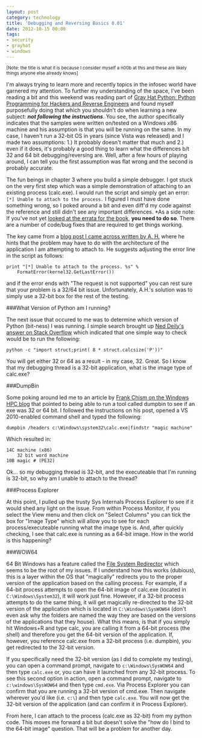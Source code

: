 ```yaml
---
layout: post
category: technology
title: 'Debugging and Reversing Basics 0.01'
date: 2012-10-15 00:00
tags:
- security
- grayhat
- windows
---
```

<small>\[Note: the title is what it is because I consider myself a n00b at this and these are likely things anyone else
already knows\]</small>

I'm always trying to learn more and recently topics in the infosec world have garnered my attention. To further my
understanding of the space, I've been reading a bit and this weekend was reading part of [Gray Hat Python: Python
Programming for Hackers and Reverse Engineers](http://www.amazon.com/gp/product/B007V2DNEK/ref=as_li_ss_tl?ie=UTF8&camp=1789&creative=390957&creativeASIN=B007V2DNEK&linkCode=as2&tag=robgillenblog-20)
and found myself purposefully doing that which you shouldn't do when
learning a new subject: __*not following the instructions*__. You see, the author specifically indicates that the samples
were written on/tested on a Windows x86 machine and his assumption is that you will be running on the same. In my case,
I haven't run a 32-bit OS in years (since Vista was released) and I made two assumptions: 1.) It probably doesn't
matter that much and 2.) even if it does, it's probably a good thing to learn what the differences b/t 32 and 64 bit
debugging/reversing are. Well, after a few hours of playing around, I can tell you the first assumption was flat wrong
and the second is probably accurate.

The fun beings in chapter 3 where you build a simple debugger. I got stuck on the very first step which was a simple
demonstration of attaching to an existing process (calc.exe). I would run the script and simply get an error: `[*]
Unable to attach to the process.` I figured I must have done something wrong, so I poked around a bit and even diff'd
my code against the reference and still didn't see any important differences. *As a side note: If you've not yet [looked
at the errata for the book](http://nostarch.com/index.php?q=ghpython.htm#updates), __you need to do so__. There are a
number of code/bug fixes that are required to get things working.

The key came from a [blog post I came across written by A. H.](http://wordgems.wordpress.com/2010/12/18/gray-hat-python/)
where he hints that the problem may have to do with the architecture of the application I am attempting to attach to. He
suggests adjusting the error line in the script as follows:

    print "[*] Unable to attach to the process. %s" %
        FormatError(kernel32.GetLastError())

and if the error ends with "The request is not supported" you can rest sure that your problem is a 32/64 bit issue.
Unfortunately, A.H.'s solution was to simply use a 32-bit box for the rest of the testing.

###What Version of Python am I running?

The next issue that occured to me was to determine which version of Python (bit-ness) I was running. I simple search
brought up [Ned Deily's answer on Stack Overflow](http://stackoverflow.com/questions/1405913/how-do-i-determine-if-my-python-shell-is-executing-in-32bit-or-64bit-mode)
which indicated that one simple way to check would be to run the following:

    python -c "import struct;print( 8 * struct.calcsize('P'))"

You will get either 32 or 64 as a result - in my case, 32. Great. So I know that my debugging thread is a 32-bit
application, what is the image type of calc.exe?

###DumpBin

Some poking around led me to an article by [Frank Chism on the Windows HPC blog](http://blogs.technet.com/b/windowshpc/archive/2009/03/27/how-to-tell-if-a-exe-file-is-a-32-bit-or-64-bit-application-using-dumpbin.aspx)
that pointed to being able to run a tool called dumpbin to see if an exe was 32 or 64 bit. I followed the instructions
on his post, opened a VS 2010-enabled command shell and typed the following:

    dumpbin /headers c:\Windows\system32\calc.exe|findstr "magic machine"

Which resulted in:

    14C machine (x86)
        32 bit word machine
    10B magic # (PE32)

Ok... so my debugging thread is 32-bit, and the executeable that I'm running is 32-bit, so why am I unable to attach to
the thread?

###Process Explorer

At this point, I pulled up the trusty Sys Internals Process Explorer to see if it would shed any light on the issue.
From within Process Monitor, if you select the View menu and then click on "Select Columns" you can tick the box for
"Image Type" which will allow you to see for each process/executeable running what the image type is. And, after quickly
checking, I see that calc.exe is running as a 64-bit image. How in the world is this happening?

###WOW64

64 Bit Windows has a feature called the [File System Redirector](http://msdn.microsoft.com/en-us/library/aa384187%28VS.85%29.aspx)
which seems to be the root of my issues. If I understand how this works (dubious), this is a layer within the OS that
"magically" redirects you to the proper version of the application based on the calling process. For example, if a
64-bit process attempts to open the 64-bit image of calc.exe (located in `C:\Windows\System32`), it will work just
fine. However, if a 32-bit process attempts to do the same thing, it will get magically re-directed to the 32-bit
version of the application which is located in `C:\Windows\SysWOW64` (don't even ask why the folders are named the way
they are based on the versions of the applications that they house). What this means, is that if you simply hit
Windows+R and type calc, you are calling it from a 64-bit process (the shell) and therefore you get the 64-bit version
of the application. If, however, you reference calc.exe from a 32-bit process (i.e. dumpbin), you get redirected to the
32-bit version.

If you specifically need the 32-bit version (as I did to complete my testing), you can open a command prompt, navigate
to `c:\Windows\SysWOW64` and then type `calc.exe` or, you can have it launched from any 32-bit process. To see this
second option in action, open a command prompt, navigate to `c:\windows\SysWOW64` and then type `cmd.exe`. Via Process
Explorer you can confirm that you are running a 32-bit version of cmd.exe. Then navigate wherever you'd like
(i.e. `c:\`) and then type `calc.exe`. You will now get the 32-bit version of the application (and can confirm it in
Process Explorer).

From here, I can attach to the process (calc.exe as 32-bit) from my python code. This moves me forward a bit but
doesn't solve the "how do I bind to the 64-bit image" question. That will be a problem for another day.

